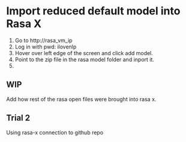 # Import reduced default model into Rasa X

1. Go to http://rasa_vm_ip
1. Log in with pwd: ilovenlp
1. Hover over left edge of the screen and click add model.
1. Point to the zip file in the rasa model folder and inport it.
1. 

## WIP
Add how rest of the rasa open files were brought into rasa x.

## Trial 2
Using rasa-x connection to github repo